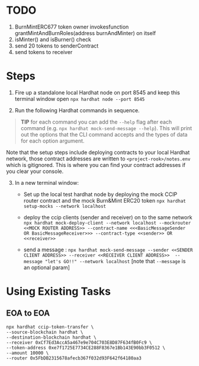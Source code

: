 
# TODO
1.  BurnMintERC677 token owner invokesfunction grantMintAndBurnRoles(address burnAndMinter) on itself
2. isMinter() and isBurner() check
3. send 20 tokens to senderContract
4. send tokens to receiver


# Steps
1. Fire up a standalone local Hardhat node on port 8545 and keep this terminal window open
`npx hardhat node --port 8545`


2. Run the following Hardhat commands in sequence.
> **TIP** for  each command you can add the `--help` flag after each command (e.g. `npx hardhat mock-send-message --help`). This will print out the options that the CLI command accepts and the types of data for each option argument.

Note that the setup steps include deploying contracts to your local Hardhat network, those contract addresses are written to `<project-rook>/notes.env` which is gitignored. This is where you can find your contract addresses if you clear your console.

3. In a new terminal window:

    - Set up the local test hardhat node by deploying the mock CCIP router contract and the mock Burn&Mint ERC20 token `npx hardhat setup-mocks --network localhost`

    - deploy the ccip clients (sender and receiver) on to the same network `npx hardhat mock-deploy-client --network localhost --mockrouter <<MOCK ROUTER ADDRESS>> --contract-name <<<BasicMessageSender OR BasicMessageReceiver>>> --contract-type <<sender>> OR <<receiver>>`

    - send a message : `npx hardhat mock-send-message --sender <<SENDER CLIENT ADDRESS>> --receiver <<RECEIVER CLIENT ADDRESS>>  --message "let's GO!!" --network localhost`    [note that `--message` is an optional param]



# Using Existing Tasks
## EOA to EOA
```
npx hardhat ccip-token-transfer \
--source-blockchain hardhat \
--destination-blockchain hardhat \
--receiver 0xCf7Ed3AccA5a467e9e704C703E8D87F634fB0Fc9 \
--token-address 0xe7f1725E7734CE288F8367e1Bb143E90bb3F0512 \
--amount 10000 \
--router 0x5FbDB2315678afecb367f032d93F642f64180aa3
```